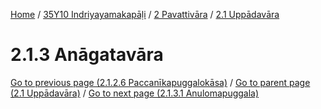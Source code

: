 
[Home](/) / [35Y10 Indriyayamakapāḷi](../../../35Y10.md) / [2 Pavattivāra](../../2.md) / [2.1 Uppādavāra](../2.1.md)

# 2.1.3 Anāgatavāra


[Go to previous page (2.1.2.6 Paccanīkapuggalokāsa)](2.1.2/2.1.2.6.md) / [Go to parent page (2.1 Uppādavāra)](../2.1.md) / [Go to next page (2.1.3.1 Anulomapuggala)](2.1.3/2.1.3.1.md)


